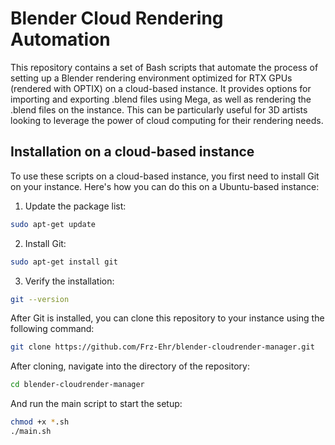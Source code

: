 # Blender Cloud Rendering Automation

This repository contains a set of Bash scripts that automate the process of setting up a Blender rendering environment optimized for RTX GPUs (rendered with OPTIX) on a cloud-based instance. It provides options for importing and exporting .blend files using Mega, as well as rendering the .blend files on the instance. This can be particularly useful for 3D artists looking to leverage the power of cloud computing for their rendering needs.

## Installation on a cloud-based instance

To use these scripts on a cloud-based instance, you first need to install Git on your instance. Here's how you can do this on a Ubuntu-based instance:

1. Update the package list:

```bash
sudo apt-get update
```

2. Install Git:

```bash
sudo apt-get install git
```

3. Verify the installation:

```bash
git --version
```

After Git is installed, you can clone this repository to your instance using the following command:

```bash
git clone https://github.com/Frz-Ehr/blender-cloudrender-manager.git
```

After cloning, navigate into the directory of the repository:

```bash
cd blender-cloudrender-manager
```

And run the main script to start the setup:

```bash
chmod +x *.sh
./main.sh
```
